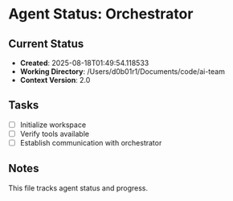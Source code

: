 # Agent Status: Orchestrator

## Current Status
- **Created**: 2025-08-18T01:49:54.118533
- **Working Directory**: /Users/d0b01r1/Documents/code/ai-team
- **Context Version**: 2.0

## Tasks
- [ ] Initialize workspace
- [ ] Verify tools available
- [ ] Establish communication with orchestrator

## Notes
This file tracks agent status and progress.

